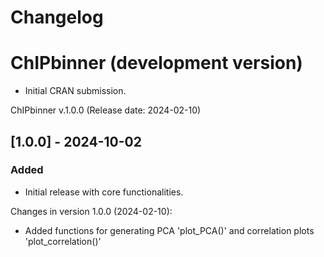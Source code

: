 # Changelog

# ChIPbinner (development version)

* Initial CRAN submission.

ChIPbinner v.1.0.0 (Release date: 2024-02-10)

## [1.0.0] - 2024-10-02
### Added
- Initial release with core functionalities.

Changes in version 1.0.0 (2024-02-10):

* Added functions for generating PCA 'plot_PCA()' and correlation plots 'plot_correlation()'
